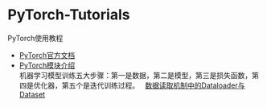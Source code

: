 # PyTorch-Tutorials
PyTorch使用教程<br>
* [PyTorch官方文档](https://pytorch.org/tutorials/beginner/basics/intro.html)<br>
* [PyTorch模块介绍](https://blog.csdn.net/qq_37388085/category_9417143.html)<br>
机器学习模型训练五大步骤：第一是数据，第二是模型，第三是损失函数，第四是优化器，第五个是迭代训练过程。
&nbsp;&nbsp;[数据读取机制中的Dataloader与Dataset](https://blog.csdn.net/qq_37388085/category_9417143.html)<br>

